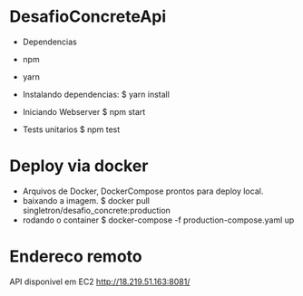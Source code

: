 # DesafioConcreteApi
- Dependencias
 - npm
 - yarn

- Instalando dependencias:
$ yarn install

- Iniciando Webserver
$ npm start

- Tests unitarios
$ npm test

# Deploy via docker
- Arquivos de Docker, DockerCompose prontos para deploy local.
- baixando a imagem.
 $ docker pull singletron/desafio_concrete:production
- rodando o container
 $ docker-compose -f production-compose.yaml up

 # Endereco remoto
 API disponivel em EC2 http://18.219.51.163:8081/